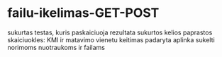 # failu-ikelimas-GET-POST

sukurtas testas, kuris paskaiciuoja rezultata 
sukurtos kelios paprastos skaiciuokles: KMI ir matavimo vienetu keitimas
padaryta aplinka sukelti norimoms nuotraukoms ir failams
